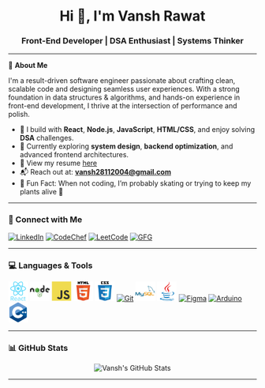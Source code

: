 <h1 align="center">Hi 👋, I'm Vansh Rawat</h1>
<h3 align="center">Front-End Developer | DSA Enthusiast | Systems Thinker</h3>

---

🎯 **About Me**

I'm a result-driven software engineer passionate about crafting clean, scalable code and designing seamless user experiences. With a strong foundation in data structures & algorithms, and hands-on experience in front-end development, I thrive at the intersection of performance and polish.

- 🔧 I build with **React**, **Node.js**, **JavaScript**, **HTML/CSS**, and enjoy solving **DSA** challenges.
- 🌱 Currently exploring **system design**, **backend optimization**, and advanced frontend architectures.
- 📄 View my resume [here]([https://drive.google.com/file/d/1BfcTpJmpzcaC0g8gO1MCmqk194Si_rl0/view?usp=sharing](https://drive.google.com/file/d/1tJLQeAgBDVrpjKfONW0-B92RSCUgUHz2/view?usp=sharing))
- 📬 Reach out at: **vansh28112004@gmail.com**
- 🧠 Fun Fact: When not coding, I’m probably skating or trying to keep my plants alive 🌿

---

### 🔗 Connect with Me
<p align="left">
  <a href="https://linkedin.com/in/vansh-rawat" target="_blank"><img src="https://raw.githubusercontent.com/rahuldkjain/github-profile-readme-generator/master/src/images/icons/Social/linked-in-alt.svg" alt="LinkedIn" width="40" height="40"/></a>
  <a href="https://www.codechef.com/users/vansh_rawat28" target="_blank"><img src="https://cdn.jsdelivr.net/npm/simple-icons@3.1.0/icons/codechef.svg" alt="CodeChef" width="40" height="40"/></a>
  <a href="https://www.leetcode.com/Ab_0436" target="_blank"><img src="https://raw.githubusercontent.com/rahuldkjain/github-profile-readme-generator/master/src/images/icons/Social/leet-code.svg" alt="LeetCode" width="40" height="40"/></a>
  <a href="https://auth.geeksforgeeks.org/user/vansh28sszj" target="_blank"><img src="https://raw.githubusercontent.com/rahuldkjain/github-profile-readme-generator/master/src/images/icons/Social/geeks-for-geeks.svg" alt="GFG" width="40" height="40"/></a>
</p>

---

### 💻 Languages & Tools
<p align="left">
  <a href="https://reactjs.org/" target="_blank"><img src="https://raw.githubusercontent.com/devicons/devicon/master/icons/react/react-original-wordmark.svg" alt="React" width="40" height="40"/></a>
  <a href="https://nodejs.org/" target="_blank"><img src="https://raw.githubusercontent.com/devicons/devicon/master/icons/nodejs/nodejs-original-wordmark.svg" alt="Node.js" width="40" height="40"/></a>
  <a href="https://developer.mozilla.org/en-US/docs/Web/JavaScript" target="_blank"><img src="https://raw.githubusercontent.com/devicons/devicon/master/icons/javascript/javascript-original.svg" alt="JavaScript" width="40" height="40"/></a>
  <a href="https://www.w3.org/html/" target="_blank"><img src="https://raw.githubusercontent.com/devicons/devicon/master/icons/html5/html5-original-wordmark.svg" alt="HTML5" width="40" height="40"/></a>
  <a href="https://www.w3schools.com/css/" target="_blank"><img src="https://raw.githubusercontent.com/devicons/devicon/master/icons/css3/css3-original-wordmark.svg" alt="CSS3" width="40" height="40"/></a>
  <a href="https://git-scm.com/" target="_blank"><img src="https://www.vectorlogo.zone/logos/git-scm/git-scm-icon.svg" alt="Git" width="40" height="40"/></a>
  <a href="https://www.mysql.com/" target="_blank"><img src="https://raw.githubusercontent.com/devicons/devicon/master/icons/mysql/mysql-original-wordmark.svg" alt="MySQL" width="40" height="40"/></a>
  <a href="https://www.java.com" target="_blank"><img src="https://raw.githubusercontent.com/devicons/devicon/master/icons/java/java-original.svg" alt="Java" width="40" height="40"/></a>
  <a href="https://www.figma.com/" target="_blank"><img src="https://www.vectorlogo.zone/logos/figma/figma-icon.svg" alt="Figma" width="40" height="40"/></a>
  <a href="https://www.arduino.cc/" target="_blank"><img src="https://cdn.worldvectorlogo.com/logos/arduino-1.svg" alt="Arduino" width="40" height="40"/></a>
  <a href="https://www.w3schools.com/cpp/" target="_blank"><img src="https://raw.githubusercontent.com/devicons/devicon/master/icons/cplusplus/cplusplus-original.svg" alt="C++" width="40" height="40"/></a>
</p>

---

<!-- Optional: Add a GitHub stats section -->

### 📊 GitHub Stats
<p align="center">
  <img src="https://github-readme-stats.vercel.app/api?username=Vansh-Raw&show_icons=true&theme=tokyonight" alt="Vansh's GitHub Stats" />
</p>

---
